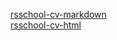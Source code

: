 [rsschool-cv-markdown](https://Tripli33.github.io/rsschool-cv/cv)<br>
[rsschool-cv-html](https://Tripli33.github.io/rsschool-cv/)
